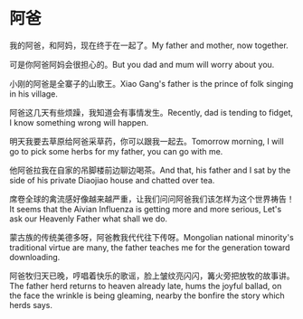 # 阿爸

<p><span class="chinese">我的阿爸，和阿妈，现在终于在一起了。</span><span class="english">My father and mother, now together.</span></p>

<p><span class="chinese">可是你阿爸阿妈会很担心的。</span><span class="english">But you dad and mum will worry about you.</span></p>

<p><span class="chinese">小刚的阿爸是全寨子的山歌王。</span><span class="english">Xiao Gang's father is the prince of folk singing in his village.</span></p>

<p><span class="chinese">阿爸这几天有些烦躁，我知道会有事情发生。</span><span class="english">Recently, dad is tending to fidget, I know something wrong will happen.</span></p>

<p><span class="chinese">明天我要去草原给阿爸采草药，你可以跟我一起去。</span><span class="english">Tomorrow morning, I will go to pick some herbs for my father, you can go with me.</span></p>

<p><span class="chinese">他阿爸拉我在自家的吊脚楼前边聊边喝茶。</span><span class="english">And that, his father and I sat by the side of his private Diaojiao house and chatted over tea.</span></p>

<p><span class="chinese">席卷全球的禽流感好像越来越严重，让我们问问阿爸我们该怎样为这个世界祷告！</span><span class="english">It seems that the Aivian Influenza is getting more and more serious, Let's ask our Heavenly Father what shall we do.</span></p>

<p><span class="chinese">蒙古族的传统美德多呀，阿爸教我代代往下传呀。</span><span class="english">Mongolian national minority's traditional virtue are many, the father teaches me for the generation toward downloading.</span></p>

<p><span class="chinese">阿爸牧归天已晚，哼唱着快乐的歌谣，脸上皱纹亮闪闪，篝火旁把放牧的故事讲。</span><span class="english">The father herd returns to heaven already late, hums the joyful ballad, on the face the wrinkle is being gleaming, nearby the bonfire the story which herds says.</span></p>
